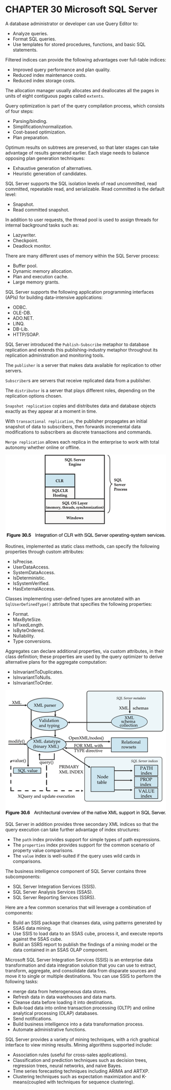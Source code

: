 # CHAPTER 30 Microsoft SQL Server



A database administrator or developer can use Query Editor to:

- Analyze queries.
- Format SQL queries.
- Use templates for stored procedures, functions, and basic SQL statements.

Filtered indices can provide the following advantages over full-table indices:

- Improved query performance and plan quality.
- Reduced index maintenance costs.
- Reduced index storage costs.

The allocation manager usually allocates and deallocates all the pages in units of eight contiguous pages called `extents`.

Query optimization is part of the query compilation process, which consists of four steps:

- Parsing/binding.
- Simplification/normalization.
- Cost-based optimization.
- Plan preparation.

Optimum results on subtrees are preserved, so that later stages can take advantage of results generated earlier. Each stage needs to balance opposing plan generation techniques:

- Exhaustive generation of alternatives.
- Heuristic generation of candidates.

SQL Server supports the SQL isolation levels of read uncommitted, read committed, repeatable read, and serializable. Read committed is the default level:

- Snapshot.
- Read committed snapshot.

In addition to user requests, the thread pool is used to assign threads for internal background tasks such as:

- Lazywriter.
- Checkpoint.
- Deadlock monitor.

There are many different uses of memory within the SQL Server process:

- Buffer pool.
- Dynamic memory allocation.
- Plan and execution cache.
- Large memory grants.

SQL Server supports the following application programming interfaces (APIs) for building data-intensive applications:

- ODBC.
- OLE-DB.
- ADO.NET.
- LINQ.
- DB-Lib.
- HTTP/SOAP.

SQL Server introduced the `Publish-Subscribe` metaphor to database replication and extends this publishing-industry metaphor throughout its replication administration and monitoring tools.

The `publisher` is a server that makes data available for replication to other servers.

`Subscriber`s are servers that receive replicated data from a publisher.

The `distributor` is a server that plays different roles, depending on the replication options chosen.

`Snapshot replication` copies and distributes data and database objects exactly as they appear at a moment in time.

With `transactional replication`, the publisher propagates an initial snapshot of data to subscribers, then forwards incremental data modifications to subscribers as discrete transactions and commands.

`Merge replication` allows each replica in the enterprise to work with total autonomy whether online or offline.

![30_5](res/30_5.png)

Routines, implemented as static class methods, can specify the following properties through custom attributes:

- IsPrecise.
- UserDataAccess.
- SystemDataAccess.
- IsDeterministic.
- IsSystemVerified.
- HasExternalAccess.

Classes implementing user-defined types are annotated with an `SqlUserDefinedType()` attribute that specifies the following properties:

- Format.
- MaxByteSize.
- IsFixedLength.
- IsByteOrdered.
- Nullability.
- Type conversions.

Aggregates can declare additional properties, via custom attributes, in their class definition; these properties are used by the query optimizer to derive alternative plans for the aggregate computation:

- IsInvariantToDuplicates.
- IsInvariantToNulls.
- IsInvariantToOrder.

![30_6](res/30_6.png)

SQL Server in addition provides three secondary XML indices so that the query execution can take further advantage of index structures:

- The `path` index provides support for simple types of path expressions.
- The `properties` index provides support for the common scenario of property value comparisons.
- The `value` index is well-suited if the query uses wild cards in comparisons.

The business intelligence component of SQL Server contains three subcomponents:

- SQL Server Integration Services (SSIS).
- SQL Server Analysis Services (SSAS).
- SQL Server Reporting Services (SSRS).

Here are a few common scenarios that will leverage a combination of components:

- Build an SSIS package that cleanses data, using patterns generated by SSAS data mining.
- Use SSIS to load data to an SSAS cube, process it, and execute reports against the SSAS cube.
- Build an SSRS report to publish the findings of a mining model or the data contained in an SSAS OLAP component.

Microsoft SQL Server Integration Services (SSIS) is an enterprise data transformation and data integration solution that you can use to extract, transform, aggregate, and consolidate data from disparate sources and move it to single or multiple destinations. You can use SSIS to perform the following tasks:

- merge data from heterogeneous data stores.
- Refresh data in data warehouses and data marts.
- Cleanse data before loading it into destinations.
- Bulk-load data into online transaction processing (OLTP) and online analytical processing (OLAP) databases.
- Send notifications.
- Build business intelligence into a data transformation process.
- Automate administrative functions.

SQL Server provides a variety of mining techniques, with a rich graphical interface to view mining results. Mining algorithms supported include:

- Association rules (useful for cross-sales applications).
- Classification and prediction techniques such as decision trees, regression trees, neural networks, and naive Bayes.
- Time series forecasting techniques including ARIMA and ARTXP.
- Clustering techniques such as expectation maximization and K-means(coupled with techniques for sequence clustering).

